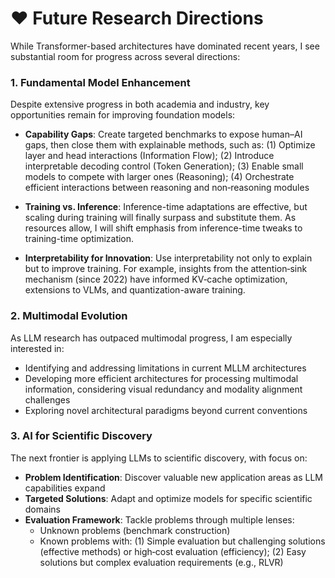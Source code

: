 <span class='anchor' id='future'></span>

# ❤️ Future Research Directions

While Transformer-based architectures have dominated recent years, I see substantial room for progress across several directions:

### 1. Fundamental Model Enhancement

Despite extensive progress in both academia and industry, key opportunities remain for improving foundation models:

- **Capability Gaps**: Create targeted benchmarks to expose human–AI gaps, then close them with explainable methods, such as: (1) Optimize layer and head interactions (Information Flow); (2) Introduce interpretable decoding control (Token Generation); (3) Enable small models to compete with larger ones (Reasoning); (4) Orchestrate efficient interactions between reasoning and non‑reasoning modules 

- **Training vs. Inference**: Inference-time adaptations are effective, but scaling during training will finally surpass and substitute them. As resources allow, I will shift emphasis from inference-time tweaks to training-time optimization.

- **Interpretability for Innovation**: Use interpretability not only to explain but to improve training. For example, insights from the attention‑sink mechanism (since 2022) have informed KV‑cache optimization, extensions to VLMs, and quantization-aware training.

### 2. Multimodal Evolution

As LLM research has outpaced multimodal progress, I am especially interested in:

- Identifying and addressing limitations in current MLLM architectures
- Developing more efficient architectures for processing multimodal information, considering visual redundancy and modality alignment challenges
- Exploring novel architectural paradigms beyond current conventions

### 3. AI for Scientific Discovery

The next frontier is applying LLMs to scientific discovery, with focus on:

- **Problem Identification**: Discover valuable new application areas as LLM capabilities expand
- **Targeted Solutions**: Adapt and optimize models for specific scientific domains
- **Evaluation Framework**: Tackle problems through multiple lenses:
  - Unknown problems (benchmark construction)
  - Known problems with: (1) Simple evaluation but challenging solutions (effective methods) or high‑cost evaluation (efficiency); (2) Easy solutions but complex evaluation requirements (e.g., RLVR)
